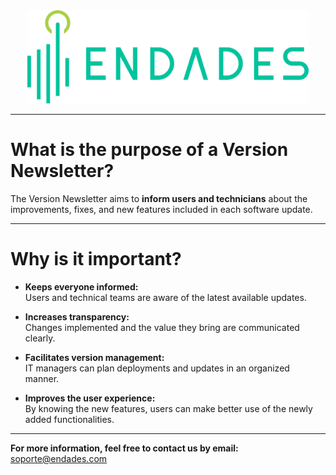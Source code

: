 <!-- [![Endades](Imagenes/endades.png)](https://endades.com/) -->

<div style="display: flex; justify-content: center;">
  <a href="https://endades.com/">
    <img src="images/endades.png" alt="Endades" width="450" />
  </a>
</div>

---

# What is the purpose of a Version Newsletter?

The Version Newsletter aims to **inform users and technicians** about the improvements, fixes, and new features included in each software update.

---

# Why is it important?

- **Keeps everyone informed:**  
  Users and technical teams are aware of the latest available updates.

- **Increases transparency:**  
  Changes implemented and the value they bring are communicated clearly.

- **Facilitates version management:**  
  IT managers can plan deployments and updates in an organized manner.

- **Improves the user experience:**  
  By knowing the new features, users can make better use of the newly added functionalities.

---

**For more information, feel free to contact us by email:**  
[soporte@endades.com](mailto:soporte@endades.com)
